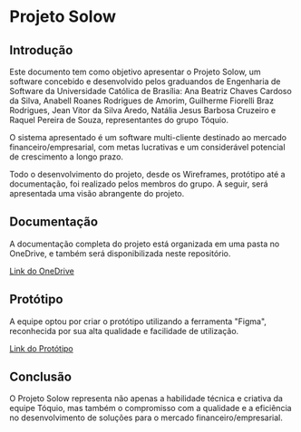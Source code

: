 <h1>Projeto Solow</h1>

<h2>Introdução</h2>
<p>
  Este documento tem como objetivo apresentar o Projeto Solow, um software concebido e desenvolvido pelos graduandos de Engenharia de Software da Universidade Católica de Brasília: Ana Beatriz Chaves Cardoso da Silva, Anabell Roanes Rodrigues de Amorim, Guilherme Fiorelli Braz Rodrigues, Jean Vitor da Silva Aredo, Natália Jesus Barbosa Cruzeiro e Raquel Pereira de Souza, representantes do grupo Tóquio.
</p> 
<p>
  O sistema apresentado é um software multi-cliente destinado ao mercado financeiro/empresarial, com metas lucrativas e um considerável potencial de crescimento a longo prazo.
</p>
<p>
  Todo o desenvolvimento do projeto, desde os Wireframes, protótipo até a documentação, foi realizado pelos membros do grupo. A seguir, será apresentada uma visão abrangente do projeto.
</p>

<h2>Documentação</h2>
<p>
  A documentação completa do projeto está organizada em uma pasta no OneDrive, e também será disponibilizada neste repositório.
</p>
<p>
  <a href="https://ubecedu-my.sharepoint.com/:f:/g/personal/guilherme_fiorelli_a_ucb_br/EpDjMKnTByNBhQpm2J2LsnYBklJC73xjkS17Wuf0vs8KEQ?e=qTlA77">Link do OneDrive</a>
</p>

<h2>Protótipo</h2>
<p>
  A equipe optou por criar o protótipo utilizando a ferramenta "Figma", reconhecida por sua alta qualidade e facilidade de utilização.
</p>
<p>
  <a href="https://www.figma.com/proto/PqYZnrks3VnWCQCMy1cRls/Projeto-SOLOW-(Community)?type=design&node-id=79-273&t=mGX1Wk2ACgd1NEk2-0&scaling=min-zoom&page-id=0%3A1&starting-point-node-id=79%3A273&show-proto-sidebar=1">Link do Protótipo</a>
</p>

<h2>Conclusão</h2>
<p>
  O Projeto Solow representa não apenas a habilidade técnica e criativa da equipe Tóquio, mas também o compromisso com a qualidade e a eficiência no desenvolvimento de soluções para o mercado financeiro/empresarial. 
</p>
